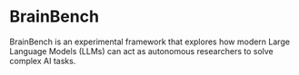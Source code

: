 # BrainBench
BrainBench is an experimental framework that explores how modern Large Language Models (LLMs) can act as autonomous researchers to solve complex AI tasks. 
